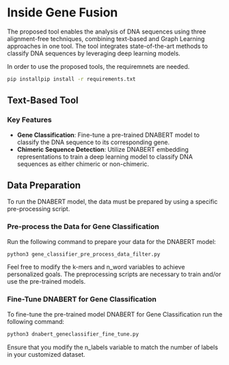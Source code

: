# Inside Gene Fusion

The proposed tool enables the analysis of DNA sequences using three alignment-free techniques, combining text-based and Graph Learning approaches in one tool. The tool integrates state-of-the-art methods to classify DNA sequences by leveraging deep learning models.

In order to use the proposed tools, the requiremnets are needed.
```bash
pip installpip install -r requirements.txt
```

## Text-Based Tool
### Key Features
- **Gene Classification**: Fine-tune a pre-trained DNABERT model to classify the DNA sequence to its corresponding gene.
- **Chimeric Sequence Detection**: Utilize DNABERT embedding representations to train a deep learning model to classify DNA sequences as either chimeric or non-chimeric.

## Data Preparation

To run the DNABERT model, the data must be prepared by using a specific pre-processing script.

### Pre-process the Data for Gene Classification

Run the following command to prepare your data for the DNABERT model:

```bash
python3 gene_classifier_pre_process_data_filter.py
```

Feel free to modify the k-mers and n_word variables to achieve personalized goals. The preprocessing scripts are necessary to train and/or use the pre-trained models. 

### Fine-Tune DNABERT for Gene Classification
To fine-tune the pre-trained model DNABERT for Gene Classification run the following command:
```bash
python3 dnabert_geneclassifier_fine_tune.py
```
Ensure that you modify the n_labels variable to match the number of labels in your customized dataset.


